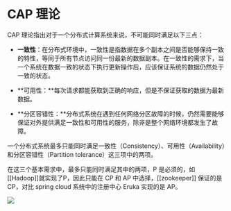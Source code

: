 # CAP 理论

CAP 理论指出对于一个分布式计算系统来说，不可能同时满足以下三点：

-   **一致性**：在分布式环境中，一致性是指数据在多个副本之间是否能够保持一致的特性，等同于所有节点访问同一份最新的数据副本。在一致性的需求下，当一个系统在数据一致的状态下执行更新操作后，应该保证系统的数据仍然处于一致的状态。
-   **可用性：**每次请求都能获取到正确的响应，但是不保证获取的数据为最新数据。
    
-   **分区容错性：**分布式系统在遇到任何网络分区故障的时候，仍然需要能够保证对外提供满足一致性和可用性的服务，除非是整个网络环境都发生了故障。
    

一个分布式系统最多只能同时满足一致性（Consistency）、可用性（Availability）和分区容错性（Partition tolerance）这三项中的两项。

在这三个基本需求中，最多只能同时满足其中的两项，P 是必须的，如[[Hadoop]]就实现了P，因此只能在 CP 和 AP 中选择，[[zookeeper]] 保证的是 CP，对比 spring cloud 系统中的注册中心 Eruka 实现的是 AP。

![](https://www.runoob.com/wp-content/uploads/2020/09/cap-theorem-diagram.png)